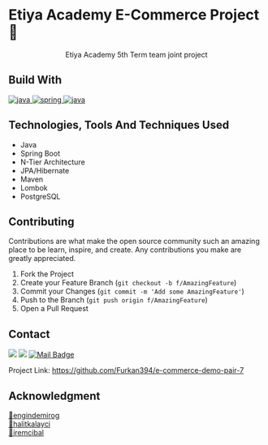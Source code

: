 # Etiya Academy E-Commerce Project :tada:

 <p align="center"> Etiya Academy 5th Term team joint project </p>

## Build With
<a href="https://www.java.com"> <img src="https://img.shields.io/badge/Java-ED8B00?style=for-the-badge&logo=java&logoColor=white" alt="java"> </a>
<a href="https://spring.io/projects/spring-boot"> <img src="https://img.shields.io/badge/spring-%236DB33F.svg?style=for-the-badge&logo=spring&logoColor=white" alt="spring"> </a>
<a href="https://www.postgresql.org/"> <img src="https://img.shields.io/badge/PostgreSQL-316192?style=for-the-badge&logo=postgresql&logoColor=white" alt="java"> </a>
<br>


## Technologies, Tools And Techniques Used

- Java
- Spring Boot
- N-Tier Architecture
- JPA/Hibernate
- Maven
- Lombok
- PostgreSQL

## Contributing
Contributions are what make the open source community such an amazing place to be learn, inspire, and create. Any contributions you make are greatly appreciated.

1. Fork the Project
2. Create your Feature Branch (`git checkout -b f/AmazingFeature`)
3. Commit your Changes (`git commit -m 'Add some AmazingFeature'`)
4. Push to the Branch (`git push origin f/AmazingFeature`)
5. Open a Pull Request


## Contact
[![](https://img.shields.io/badge/linkedin-%230077B5.svg?&style=for-the-badge&logo=linkedin&logoColor=white)](https://tr.linkedin.com/in/furkan-emre-cakiroglu)
[![](https://img.shields.io/badge/medium-%2312100E.svg?&style=for-the-badge&logo=medium&logoColor=white)](https://medium.com/@furkanncakiroglu)
[![Mail Badge](https://img.shields.io/badge/furkanncakiroglu@gmail.com-c14438?style=for-the-badge&logo=Gmail&logoColor=white&link=mailto:furkanncakiroglu@gmail.com)](mailto:furkanncakiroglu@gmail.com)

Project Link: https://github.com/Furkan394/e-commerce-demo-pair-7

## Acknowledgment

<a href="https://github.com/engindemirog">🙏engindemirog</a> <br>
<a href="https://github.com/halitkalayci">🙏halitkalayci</a> <br>
<a href="https://github.com/iremcibal">🙏iremcibal</a>
